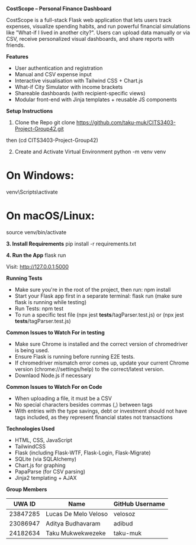 **CostScope – Personal Finance Dashboard**

CostScope is a full-stack Flask web application that lets users track expenses, visualize spending habits, and run powerful financial simulations like "What-if I lived in another city?". Users can upload data manually or via CSV, receive personalized visual dashboards, and share reports with friends.


**Features**
 - User authentication and registration
 - Manual and CSV expense input
 - Interactive visualisation with Tailwind CSS + Chart.js
 - What-if City Simulator with income brackets
 - Shareable dashboards (with recipient-specific views)
 - Modular front-end with Jinja templates + reusable JS components


**Setup Instructions**

1. Clone the Repo
git clone https://github.com/taku-muk/CITS3403-Project-Group42.git

then (cd CITS3403-Project-Group42) 

2. Create and Activate Virtual Environment
python -m venv venv
# On Windows:
venv\Scripts\activate
# On macOS/Linux:
source venv/bin/activate

**3. Install Requirements**
pip install -r requirements.txt

**4. Run the App**
flask run

Visit: http://127.0.0.1:5000


**Running Tests**
- Make sure you're in the root of the project, then run: npm install 
- Start your Flask app first in a separate terminal: flask run (make sure flask is running while testing) 
- Run Tests: npm test
- To run a specific test file (npx jest __tests__/tagParser.test.js) or (npx jest __tests__/tagParser.test.js) 

**Common Issues to Watch For in testing**
- Make sure Chrome is installed and the correct version of chromedriver is being used.
- Ensure Flask is running before running E2E tests.
- If chromedriver mismatch error comes up, update your current Chrome version (chrome://settings/help) to the correct/latest version.
- Downlaod Node.js if necessary 


**Common Issues to Watch For on Code**
- When uploading a file, it must be a CSV 
- No special characters besides commas (,) between tags
- With entries with the type savings, debt or investment should not have tags included, as they represent financial states not transactions 

**Technologies Used**
- HTML, CSS, JavaScript
- TailwindCSS
- Flask (including Flask-WTF, Flask-Login, Flask-Migrate)
- SQLite (via SQLAlchemy)
- Chart.js for graphing
- PapaParse (for CSV parsing)
- Jinja2 templating + AJAX


**Group Members**

| UWA ID   | Name                 | GitHub Username |
| ---------| -------------------- | --------------- |
| 23847285 | Lucas De Melo Veloso | velosoz         |
| 23086947 | Aditya Budhavaram    | adibud          |
| 24182634 | Taku Mukwekwezeke    | taku-muk        |
